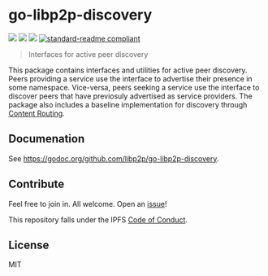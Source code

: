 # go-libp2p-discovery

[![](https://img.shields.io/badge/made%20by-Protocol%20Labs-blue.svg?style=flat-square)](http://ipn.io)
[![](https://img.shields.io/badge/project-libp2p-blue.svg?style=flat-square)](http://libp2p.io/)
[![](https://img.shields.io/badge/freenode-%23ipfs-blue.svg?style=flat-square)](http://webchat.freenode.net/?channels=%23ipfs)
[![standard-readme compliant](https://img.shields.io/badge/standard--readme-OK-green.svg?style=flat-square)](https://github.com/RichardLitt/standard-readme)

> Interfaces for active peer discovery

This package contains interfaces and utilities for active peer discovery.
Peers providing a service use the interface to advertise their presence in some namespace.
Vice-versa, peers seeking a service use the interface to discover peers that have previosuly advertised
as service providers.
The package also includes a baseline implementation for discovery through [Content Routing](https://github.com/libp2p/go-libp2p-routing).

## Documenation

See https://godoc.org/github.com/libp2p/go-libp2p-discovery.

## Contribute

Feel free to join in. All welcome. Open an [issue](https://github.com/libp2p/go-libp2p-discovery/issues)!

This repository falls under the IPFS [Code of Conduct](https://github.com/ipfs/community/blob/master/code-of-conduct.md).

## License

MIT
